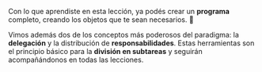 Con lo que aprendiste en esta lección, ya podés crear un **programa** completo, creando los objetos que te sean necesarios. :muscle:

Vimos además dos de los conceptos más poderosos del paradigma: la **delegación** y la distribución de **responsabilidades**. Estas herramientas son el principio básico para la **división en subtareas** y seguirán acompañándonos en todas las lecciones.
